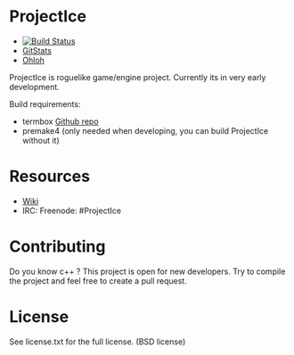 ProjectIce
==========

* [![Build Status](https://travis-ci.org/LauriM/ProjectIce.png)](https://travis-ci.org/LauriM/ProjectIce)
* [GitStats](http://li488-126.members.linode.com/gitstat/projectice/)
* [Ohloh](https://www.ohloh.net/p/ProjectIce)

ProjectIce is roguelike game/engine project. Currently its in very early development.

Build requirements:

* termbox [Github repo](https://github.com/nsf/termbox)
* premake4 (only needed when developing, you can build ProjectIce without it)

Resources
=========

* [Wiki](https://github.com/LauriM/ProjectIce/wiki)
* IRC: Freenode: #ProjectIce

Contributing
============

Do you know c++ ? This project is open for new developers. Try to compile the project and feel free to create a pull request.

License
=======

See license.txt for the full license. (BSD license)
